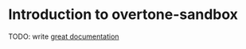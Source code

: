 # Introduction to overtone-sandbox

TODO: write [great documentation](http://jacobian.org/writing/great-documentation/what-to-write/)
